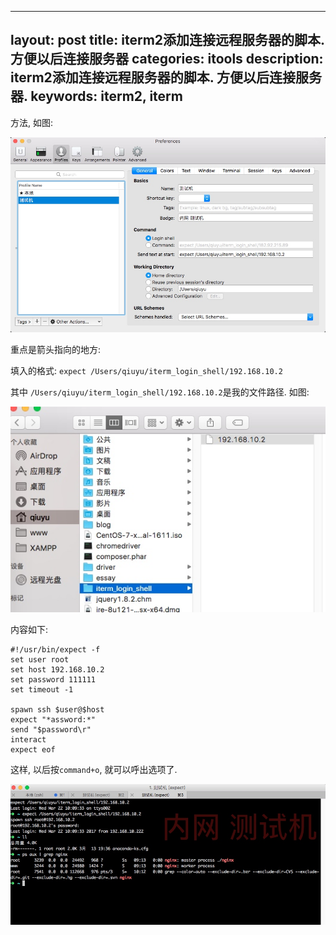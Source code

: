 
---
layout: post
title: iterm2添加连接远程服务器的脚本. 方便以后连接服务器
categories: itools
description: iterm2添加连接远程服务器的脚本. 方便以后连接服务器.
keywords: iterm2, iterm
---



方法, 如图:

![-w600](/images/posts/14901486312469.jpg)


重点是箭头指向的地方:

填入的格式:
`expect /Users/qiuyu/iterm_login_shell/192.168.10.2`

其中
`/Users/qiuyu/iterm_login_shell/192.168.10.2`是我的文件路径. 如图:

![-w400](/images/posts/14901484425066.jpg)

内容如下:

```
#!/usr/bin/expect -f
set user root
set host 192.168.10.2
set password 111111
set timeout -1

spawn ssh $user@$host
expect "*assword:*"
send "$password\r"
interact
expect eof
```

这样, 以后按`command+o`, 就可以呼出选项了. 

![-ww600](/images/posts/14901490028120.jpg)




